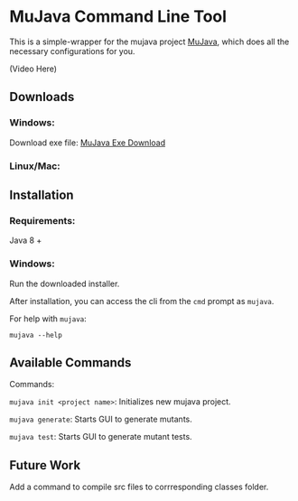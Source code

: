 # MuJava Command Line Tool

This is a simple-wrapper for the mujava project [MuJava](https://cs.gmu.edu/~offutt/mujava/), which does all the necessary configurations for you.

(Video Here)


## Downloads

### Windows:
Download exe file: [MuJava Exe Download](https://www.dropbox.com/s/d266k0l4cmgqz97/mujava.exe?dl=1)

### Linux/Mac:


## Installation

### Requirements:
Java 8 +

### Windows:
Run the downloaded installer.

After installation, you can access the cli from the `cmd` prompt as `mujava`.


For help with `mujava`:

```
mujava --help
```


## Available Commands
Commands:

  `mujava init <project name>`:      Initializes new mujava project.
  
  `mujava generate`:  Starts GUI to generate mutants.
  
  `mujava test`:      Starts GUI to generate mutant tests.
  

## Future Work
Add a command to compile src files to corrresponding classes folder.

